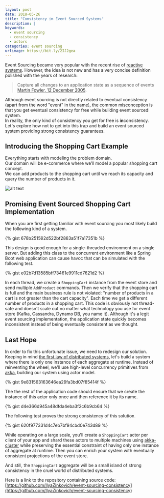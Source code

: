 ```yaml
---
layout: post
date: 2018-05-26
title: "Consistency in Event Sourced Systems"
description: |
keywords:
  - event sourcing
  - consistency
  - actors
categories: event sourcing
urlimage: https://bit.ly/2IJ2gea
---
```


Event Sourcing became very popular with the recent rise of [reactive systems](https://www.reactivemanifesto.org/). However, the idea is not new and has a very concise definition polished with the years of research:  
>Capture all changes to an application state as a sequence of events  
>[Martin Fowler, 12 December 2005](https://martinfowler.com/eaaDev/EventSourcing.html).  

Although event sourcing is not directly related to eventual consistency (apart from the word "event" in the name), the common misconception is that you get eventual consistency for free while building event sourced system.  
In reality, the only kind of consistency you get for free is **in**consistency.  
Let's explore how not to get into this trap and build an event sourced system providing strong consistency guarantees.

<!--more-->

## Introducing the Shopping Cart Example
Everything starts with modeling the problem domain.  
Our domain will be e-commerce where we'll model a popular shopping cart concept.  
We can add products to the shopping cart until we reach its capacity and query the number of products in it.

![alt text](https://bit.ly/2IJ2gea?style=centered "domain model")

## Promising Event Sourced Shopping Cart Implementation
When you are first getting familiar with event sourcing you most likely build the following kind of a system.

{% gist 678b251592d522bf2883a51f7a17351b %}

This design is good enough for a single-threaded environment on a single server. But adding this class to the concurrent environment like a Spring Boot web application can cause havoc that can be simulated with the following test.

{% gist e02b7d13585bff73461e9911cd7621d2 %}

In each thread, we create a `ShoppingCart` instance from the event store and send multiple `AddProduct` commands.
Then we verify that the shopping cart is full and the main business rule is not violated: "number of products in a cart is not greater than the cart capacity". Each time we get a different number of products in a shopping cart.
This code is obviously not thread-safe and doesn't scale out no matter what technology you use for event store (Kafka, Cassandra, Dynamo DB, you name it). Although it's a legit event sourcing implementation, the application state quickly becomes inconsistent instead of being eventually consistent as we thought.

## Last Hope

In order to fix this unfortunate issue, we need to redesign our solution.
Keeping in mind [the first law of distributed systems](https://martinfowler.com/bliki/FirstLaw.html), let's build a system where there is only one instance of each aggregate at runtime.
Instead of reinventing the wheel, we'll use high-level concurrency primitives from [akka](https://akka.io/), building our system using actor model.

{% gist 9e831563163646ea29fa3bd07f85414f %}

The the rest of the application code should ensure that we create the instance of this actor only once and then reference it by its name.

{% gist d4e366d945a48dfda4eba3f2c6b9cb64 %}

The following test proves the strong consistency of this solution.

{% gist 620f977331d4c7eb7bf94cbd0e743d89 %}

While operating on a large scale, you'll create a `ShoppingCart` actor per client of your app and shard these actors to multiple machines using [akka-cluster](https://doc.akka.io/docs/akka/2.5/cluster-usage.html) while preserving the essential constraint of having only one instance of aggregate at runtime. Then you can enrich your system with eventually consistent projections of the event store.

And still, the `ShoppingCart` aggregate will be a small island of strong consistency in the cruel world of distributed systems.

Here is a link to the repository containing source code: [https://github.com/IlyaZinkovich/event-sourcing-consistency](https://github.com/IlyaZinkovich/event-sourcing-consistency)
